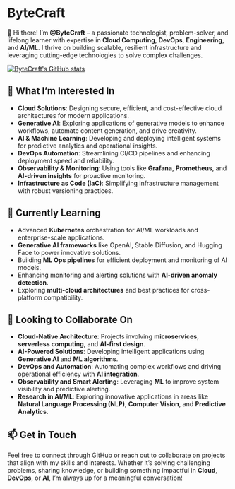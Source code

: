 # ByteCraft

👋 Hi there! I’m **@ByteCraft** – a passionate technologist, problem-solver, and lifelong learner with expertise in **Cloud Computing**, **DevOps**, **Engineering**, and **AI/ML**. I thrive on building scalable, resilient infrastructure and leveraging cutting-edge technologies to solve complex challenges.

[![ByteCraft's GitHub stats](https://github-readme-stats.vercel.app/api?username=iscloudready)](https://github.com/anuraghazra/github-readme-stats)

## 👀 What I’m Interested In
- **Cloud Solutions**: Designing secure, efficient, and cost-effective cloud architectures for modern applications.
- **Generative AI**: Exploring applications of generative models to enhance workflows, automate content generation, and drive creativity.
- **AI & Machine Learning**: Developing and deploying intelligent systems for predictive analytics and operational insights.
- **DevOps Automation**: Streamlining CI/CD pipelines and enhancing deployment speed and reliability.
- **Observability & Monitoring**: Using tools like **Grafana**, **Prometheus**, and **AI-driven insights** for proactive monitoring.
- **Infrastructure as Code (IaC)**: Simplifying infrastructure management with robust versioning practices.

## 🌱 Currently Learning
- Advanced **Kubernetes** orchestration for AI/ML workloads and enterprise-scale applications.
- **Generative AI frameworks** like OpenAI, Stable Diffusion, and Hugging Face to power innovative solutions.
- Building **ML Ops pipelines** for efficient deployment and monitoring of AI models.
- Enhancing monitoring and alerting solutions with **AI-driven anomaly detection**.
- Exploring **multi-cloud architectures** and best practices for cross-platform compatibility.

## 💼 Looking to Collaborate On
- **Cloud-Native Architecture**: Projects involving **microservices**, **serverless computing**, and **AI-first design**.
- **AI-Powered Solutions**: Developing intelligent applications using **Generative AI** and **ML algorithms**.
- **DevOps and Automation**: Automating complex workflows and driving operational efficiency with **AI integration**.
- **Observability and Smart Alerting**: Leveraging **ML** to improve system visibility and predictive alerting.
- **Research in AI/ML**: Exploring innovative applications in areas like **Natural Language Processing (NLP)**, **Computer Vision**, and **Predictive Analytics**.

## 📫 Get in Touch
Feel free to connect through GitHub or reach out to collaborate on projects that align with my skills and interests. Whether it’s solving challenging problems, sharing knowledge, or building something impactful in **Cloud**, **DevOps**, or **AI**, I’m always up for a meaningful conversation!
